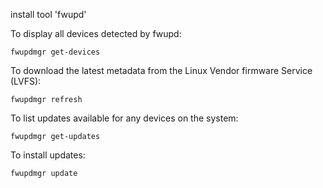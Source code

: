 install tool 'fwupd'

To display all devices detected by fwupd:

```
fwupdmgr get-devices
```

To download the latest metadata from the Linux Vendor firmware Service (LVFS):
```
fwupdmgr refresh
```
To list updates available for any devices on the system:

```
fwupdmgr get-updates
```

To install updates:

```
fwupdmgr update
```

